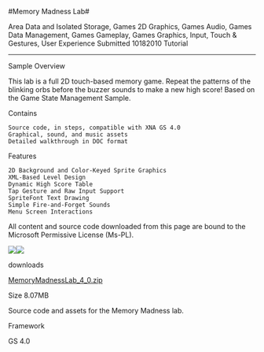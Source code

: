 #Memory Madness Lab#

Area
Data and Isolated Storage, Games 2D Graphics, Games Audio, Games Data Management, Games Gameplay, Games Graphics, Input, Touch & Gestures, User Experience
Submitted
10182010
Tutorial

---

Sample Overview

This lab is a full 2D touch-based memory game. Repeat the patterns of the blinking orbs before the buzzer sounds to make a new high score! Based on the Game State Management Sample.

Contains

    Source code, in steps, compatible with XNA GS 4.0
    Graphical, sound, and music assets
    Detailed walkthrough in DOC format

Features

    2D Background and Color-Keyed Sprite Graphics
    XML-Based Level Design
    Dynamic High Score Table 
    Tap Gesture and Raw Input Support
    SpriteFont Text Drawing
    Simple Fire-and-Forget Sounds
    Menu Screen Interactions



All content and source code downloaded from this page are bound to the Microsoft Permissive License (Ms-PL).

![](https://github.com/DDReaper/XNAGameStudio/blob/master/Images/memorymadness1.png)![](https://github.com/DDReaper/XNAGameStudio/blob/master/Images/memorymadness2.png)
	

 
downloads

[MemoryMadnessLab_4_0.zip](https://github.com/DDReaper/XNAGameStudio/blob/master/Samples/MemoryMadnessLab_4_0.zip?raw=true)

Size 8.07MB

Source code and assets for the Memory Madness lab.

Framework

GS 4.0
